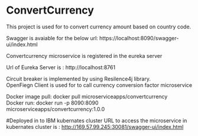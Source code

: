 # ConvertCurrency
This project is used for to convert currency amount based on country code.

Swagger is avaiable for the below url:
https://localhost:8090/swagger-ui/index.html

Convertcurrency microservice is registered in the eureka server

 Url of Eureka Server is : http://localhost:8761</br>
 
 Circuit breaker is implemented by using Resilence4j library.</br>
 OpenFiegn Client is used for to call currency conversion factor microservice</br>
 
Docker image pull:         docker pull microserviceapps/convertcurrency</br>
Docker run:          docker run -p 8090:8090 microserviceapps/convertcurrency:1.0.0

#Deployed in to IBM kubernates cluster
URL to access the microservice in kubernates cluster is :  http://169.57.99.245:30081/swagger-ui/index.html
